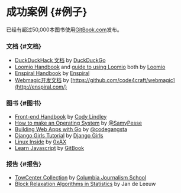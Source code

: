 # 成功案例 {#例子}

已经有超过50,000本图书使用[GitBook.com](https://www.gitbook.com/explore)发布。

### 文档 {#文档}

* [DuckDuckHack 文档](http://docs.duckduckhack.com/) by [DuckDuckGo](https://duckduckgo.com/about)
* [Loomio Handbook](http://loomio.coop/) and [guide to using Loomio](https://loomio.gitbooks.io/manual/content/en/index.html) both by [Loomio](https://www.loomio.org/)
* [Enspiral Handbook](http://handbook.enspiral.com/) by [Enspiral](http://enspiral.com/)
* [Webmagic开发文档](http://webmagic.io/) by [https://github.com/code4craft/webmagic](http://enspiral.com/)

### 图书 {#图书}

* [Front-end Handbook](https://www.gitbook.com/book/frontendmasters/front-end-handbook/details) by [Cody Lindley](http://codylindley.com/)
* [How to make an Operating System](https://www.gitbook.com/book/samypesse/how-to-create-an-operating-system/details) by [@SamyPesse](https://github.com/SamyPesse)
* [Building Web Apps with Go](https://www.gitbook.com/book/codegangsta/building-web-apps-with-go/details) by [@codegangsta](https://github.com/codegangsta)
* [Django Girls Tutorial](http://tutorial.djangogirls.org/en/index.html) by [Django Girls](https://djangogirls.org/)
* [Linux Inside](https://www.gitbook.com/book/0xax/linux-insides/details) by [0xAX](https://twitter.com/0xAX)
* [Learn Javascript](https://www.gitbook.com/book/gitbookio/javascript/details) by [GitBook](https://twitter.com/GitbookIO)

### 报告 {#报告}

* [TowCenter Collection](https://www.gitbook.com/@towcenter) by [Columbia Journalism School](http://www.journalism.columbia.edu/)
* [Block Relaxation Algorithms in Statistics](https://www.gitbook.com/@jandeleeuw) by Jan de Leeuw



